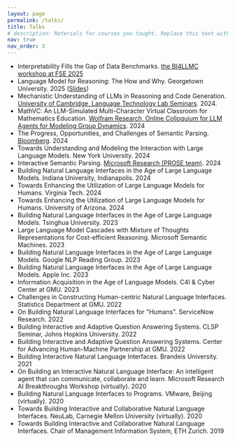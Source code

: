 ```yaml
---
layout: page
permalink: /talks/
title: Talks
# description: Materials for courses you taught. Replace this text with your description.
nav: true
nav_order: 3
---
```


<ul>
    <li>Interpretability Fills the Gap of Data Benchmarks. <a href="https://bi4llmc25.github.io/">the BI4LLMC workshop at FSE 2025</a></li>
    <li>Language Model for Reasoning: The How and Why. Georgetown University. 2025 (<a href="https://gmuedu-my.sharepoint.com/:b:/g/personal/ziyuyao_gmu_edu/EQIK7BqIyjlFoKqUqMTphcQBPzF06NirpNsQCQ7OXIM4HQ?e=RMdg7N">Slides</a>) </li>
    <li>Mechanistic Understanding of LLMs in Reasoning and Code Generation. <a href="https://talks.cam.ac.uk/show/archive/60438">University of Cambridge, Language Technology Lab Seminars</a>. 2024.</li>
    <li>MathVC: An LLM-Simulated Multi-Character Virtual Classroom for Mathematics Education. <a href="https://www.wolframcloud.com/obj/jmcnally0/Published/June14Colloquium-Schedule.nb">Wolfram Research, Online Colloquium for LLM Agents for Modeling Group Dynamics</a>. 2024</li>
    <li>The Progress, Opportunities, and Challenges of Semantic Parsing. <a href="https://twitter.com/TechAtBloomberg/status/1793650599646421173">Bloomberg</a>. 2024</li>
    <li>Towards Understanding and Modeling the Interaction with Large Language Models. New York University. 2024</li>
    <li>Interactive Semantic Parsing. <a href="https://www.microsoft.com/en-us/research/group/prose/">Microsoft Research (PROSE team)</a>. 2024</li>
    <li>Building Natural Language Interfaces in the Age of Large Language Models. Indiana University, Indianapolis. 2024</li>
    <li>Towards Enhancing the Utilization of Large Language Models for Humans. Virginia Tech. 2024</li>
    <li>Towards Enhancing the Utilization of Large Language Models for Humans. University of Arizona. 2024</li>
    <li>Building Natural Language Interfaces in the Age of Large Language Models. Tsinghua University. 2023</li>
    <li>Large Language Model Cascades with Mixture of Thoughts Representations for Cost-efficient Reasoning. Microsoft Semantic Machines. 2023</li>
    <li>Building Natural Language Interfaces in the Age of Large Language Models. Google NLP Reading Group. 2023</li>
    <li>Building Natural Language Interfaces in the Age of Large Language Models. Apple Inc. 2023</li>
    <li>Information Acquisition in the Age of Language Models. C4I & Cyber Center at GMU. 2023</li>
    <li>Challenges in Constructing Human-centric Natural Language Interfaces. Statistics Department at GMU. 2022</li>
    <li>On Building Natural Language Interfaces for "Humans". ServiceNow Research. 2022</li>
    <li>Building Interactive and Adaptive Question Answering Systems. CLSP Seminar, Johns Hopkins University. 2022</li>
    <li>Building Interactive and Adaptive Question Answering Systems. Center for Advancing Human-Machine Partnership at GMU. 2022</li>
    <li>Building Interactive Natural Language Interfaces. Brandeis University. 2021</li>
    <li>On Building an Interactive Natural Language Interface: An intelligent agent that can communicate, collaborate and learn. Microsoft Research AI Breakthroughs Workshop (virtually). 2020</li>
    <li>Building Natural Language Interfaces to Programs. VMware, Beijing (virtually). 2020</li>
    <li>Towards Building Interactive and Collaborative Natural Language Interfaces. NeuLab, Carnegie Mellon University (virtually). 2020</li>
    <li>Towards Building Interactive and Collaborative Natural Language Interfaces. Chair of Management Information System, ETH Zurich. 2019</li>
    <!-- <li>title. organization. time.</li> -->
</ul>